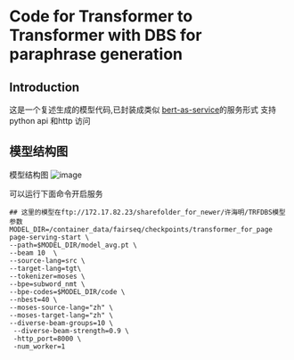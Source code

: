 # Code for Transformer to Transformer with DBS for paraphrase generation


## Introduction
这是一个复述生成的模型代码,已封装成类似 [bert-as-service](https://github.com/hanxiao/bert-as-service)的服务形式
支持python api 和http 访问


## 模型结构图
模型结构图
![image](https://gitdojo.gz.cvte.cn/xuhaiming/trfdbs/blob/master/model.png)

可以运行下面命令开启服务

```shell
## 这里的模型在ftp://172.17.82.23/sharefolder_for_newer/许海明/TRFDBS模型参数
MODEL_DIR=/container_data/fairseq/checkpoints/transformer_for_page 
page-serving-start \
--path=$MODEL_DIR/model_avg.pt \
--beam 10  \
--source-lang=src \
--target-lang=tgt\
--tokenizer=moses \
--bpe=subword_nmt \
--bpe-codes=$MODEL_DIR/code \
--nbest=40 \
--moses-source-lang="zh" \
--moses-target-lang="zh" \
--diverse-beam-groups=10 \
 --diverse-beam-strength=0.9 \
 -http_port=8000 \
 -num_worker=1

```











